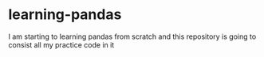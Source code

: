 # learning-pandas
I am starting to learning pandas from scratch and this repository is going to consist all my practice code in it

